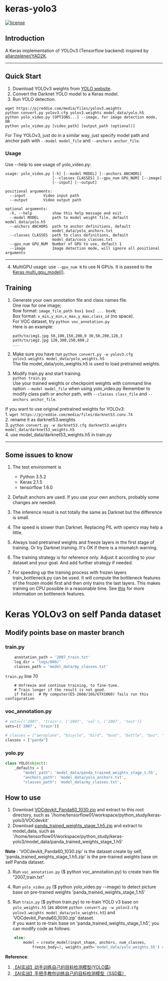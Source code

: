 # keras-yolo3

[![license](https://img.shields.io/github/license/mashape/apistatus.svg)](LICENSE)

## Introduction

A Keras implementation of YOLOv3 (Tensorflow backend) inspired by [allanzelener/YAD2K](https://github.com/allanzelener/YAD2K).


---

## Quick Start

1. Download YOLOv3 weights from [YOLO website](http://pjreddie.com/darknet/yolo/).
2. Convert the Darknet YOLO model to a Keras model.
3. Run YOLO detection.

```
wget https://pjreddie.com/media/files/yolov3.weights
python convert.py yolov3.cfg yolov3.weights model_data/yolo.h5
python yolo_video.py [OPTIONS...] --image, for image detection mode, OR
python yolo_video.py [video_path] [output_path (optional)]
```

For Tiny YOLOv3, just do in a similar way, just specify model path and anchor path with `--model model_file` and `--anchors anchor_file`.

### Usage
Use --help to see usage of yolo_video.py:
```
usage: yolo_video.py [-h] [--model MODEL] [--anchors ANCHORS]
                     [--classes CLASSES] [--gpu_num GPU_NUM] [--image]
                     [--input] [--output]

positional arguments:
  --input        Video input path
  --output       Video output path

optional arguments:
  -h, --help         show this help message and exit
  --model MODEL      path to model weight file, default model_data/yolo.h5
  --anchors ANCHORS  path to anchor definitions, default
                     model_data/yolo_anchors.txt
  --classes CLASSES  path to class definitions, default
                     model_data/coco_classes.txt
  --gpu_num GPU_NUM  Number of GPU to use, default 1
  --image            Image detection mode, will ignore all positional arguments
```
---

4. MultiGPU usage: use `--gpu_num N` to use N GPUs. It is passed to the [Keras multi_gpu_model()](https://keras.io/utils/#multi_gpu_model).

## Training

1. Generate your own annotation file and class names file.  
    One row for one image;  
    Row format: `image_file_path box1 box2 ... boxN`;  
    Box format: `x_min,y_min,x_max,y_max,class_id` (no space).  
    For VOC dataset, try `python voc_annotation.py`  
    Here is an example:
    ```
    path/to/img1.jpg 50,100,150,200,0 30,50,200,120,3
    path/to/img2.jpg 120,300,250,600,2
    ...
    ```

2. Make sure you have run `python convert.py -w yolov3.cfg yolov3.weights model_data/yolo_weights.h5`  
    The file model_data/yolo_weights.h5 is used to load pretrained weights.

3. Modify train.py and start training.  
    `python train.py`  
    Use your trained weights or checkpoint weights with command line option `--model model_file` when using yolo_video.py
    Remember to modify class path or anchor path, with `--classes class_file` and `--anchors anchor_file`.

If you want to use original pretrained weights for YOLOv3:  
    1. `wget https://pjreddie.com/media/files/darknet53.conv.74`  
    2. rename it as darknet53.weights  
    3. `python convert.py -w darknet53.cfg darknet53.weights model_data/darknet53_weights.h5`  
    4. use model_data/darknet53_weights.h5 in train.py

---

## Some issues to know

1. The test environment is
    - Python 3.5.2
    - Keras 2.1.5
    - tensorflow 1.6.0

2. Default anchors are used. If you use your own anchors, probably some changes are needed.

3. The inference result is not totally the same as Darknet but the difference is small.

4. The speed is slower than Darknet. Replacing PIL with opencv may help a little.

5. Always load pretrained weights and freeze layers in the first stage of training. Or try Darknet training. It's OK if there is a mismatch warning.

6. The training strategy is for reference only. Adjust it according to your dataset and your goal. And add further strategy if needed.

7. For speeding up the training process with frozen layers train_bottleneck.py can be used. It will compute the bottleneck features of the frozen model first and then only trains the last layers. This makes training on CPU possible in a reasonable time. See [this](https://blog.keras.io/building-powerful-image-classification-models-using-very-little-data.html) for more information on bottleneck features.


# Keras YOLOv3 on self Panda dataset

## Modify points base on master branch

### train.py
```python
    annotation_path = '2007_train.txt'
    log_dir = 'logs/000/'
    classes_path = 'model_data/my_classes.txt'
```

`train.py` line 70
```
    # Unfreeze and continue training, to fine-tune.
    # Train longer if the result is not good.
    if False:  # My computer(E5-2660/16G/GTX1060) fails run this configuration
```

### voc_annotation.py
```python
# sets=[('2007', 'train'), ('2007', 'val'), ('2007', 'test')]
sets=[('2007', 'train')]

# classes = ["aeroplane", "bicycle", "bird", "boat", "bottle", "bus", "car", "cat", "chair", "cow", "diningtable", "dog", "horse", "motorbike", "person", "pottedplant", "sheep", "sofa", "train", "tvmonitor"]
classes = ["panda"]
```

### yolo.py
```python
class YOLO(object):
    _defaults = {
        "model_path": 'model_data/panda_trained_weights_stage_1.h5',
        "anchors_path": 'model_data/yolo_anchors.txt',
        "classes_path": 'model_data/my_classes.txt',
```

## How to use

1. Download [VOCdevkit_Panda60_1030.zip](https://github.com/LichenZeng/keras-yolo3/releases) and extract to this root directory, such as '/home/tensorflow01/workspace/python_study/keras-yolo3/VOCdevkit'
2. Download [panda_trained_weights_stage_1.h5.zip](https://github.com/LichenZeng/keras-yolo3/releases) and extract to model_data, such as '/home/tensorflow01/workspace/python_study/keras-yolo3/model_data/panda_trained_weights_stage_1.h5'

**Note** : 'VOCdevkit_Panda60_1030.zip' is the dataset create by self, 'panda_trained_weights_stage_1.h5.zip' is the pre-trained weights base on self Panda dataset.

3. Run `voc_annotation.py` ($ python voc_annotation.py) to create train file "2007_train.txt"

4. Run `yolo_video.py` ($ python yolo_video.py --image) to detect picture base on pre-trained weights 'panda_trained_weights_stage_1.h5'

5. Run `train.py` ($ python train.py) to re-train YOLO v3 base on `yolo_weights.h5` (as above `python convert.py -w yolov3.cfg yolov3.weights model_data/yolo_weights.h5`) and 'VOCdevkit_Panda60_1030.zip' dataset.  
If you want to re-train base on 'panda_trained_weights_stage_1.h5', you can modify code as follows:
```python
    else:
        model = create_model(input_shape, anchors, num_classes,
            freeze_body=2, weights_path='model_data/yolo_weights.h5') # make sure you know what you freeze
```


**Reference**:
1. [【AI实战】动手训练自己的目标检测模型(YOLO篇)](https://www.liangzl.com/get-article-detail-12753.html)
2. [【AI实战】手把手教你训练自己的目标检测模型（SSD篇）](https://my.oschina.net/u/876354/blog/1927351)
